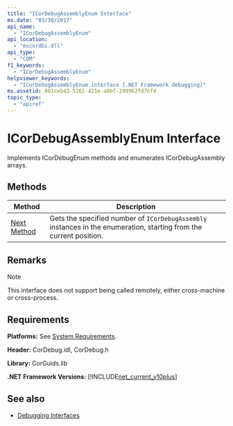 ```yaml
---
title: "ICorDebugAssemblyEnum Interface"
ms.date: "03/30/2017"
api_name: 
  - "ICorDebugAssemblyEnum"
api_location: 
  - "mscordbi.dll"
api_type: 
  - "COM"
f1_keywords: 
  - "ICorDebugAssemblyEnum"
helpviewer_keywords: 
  - "ICorDebugAssemblyEnum interface [.NET Framework debugging]"
ms.assetid: 891ceb43-5161-421e-a0bf-299962fd7efd
topic_type: 
  - "apiref"
---
```

# ICorDebugAssemblyEnum Interface

Implements ICorDebugEnum methods and enumerates ICorDebugAssembly arrays.  
  
## Methods  
  
|Method|Description|  
|------------|-----------------|  
|[Next Method](../../../../docs/framework/unmanaged-api/debugging/icordebugassemblyenum-next-method.md)|Gets the specified number of `ICorDebugAssembly` instances in the enumeration, starting from the current position.|  
  
## Remarks  
  
> [!NOTE]
> This interface does not support being called remotely, either cross-machine or cross-process.  
  
## Requirements  
 **Platforms:** See [System Requirements](../../../../docs/framework/get-started/system-requirements.md).  
  
 **Header:** CorDebug.idl, CorDebug.h  
  
 **Library:** CorGuids.lib  
  
 **.NET Framework Versions:** [!INCLUDE[net_current_v10plus](../../../../includes/net-current-v10plus-md.md)]  
  
## See also

- [Debugging Interfaces](../../../../docs/framework/unmanaged-api/debugging/debugging-interfaces.md)
